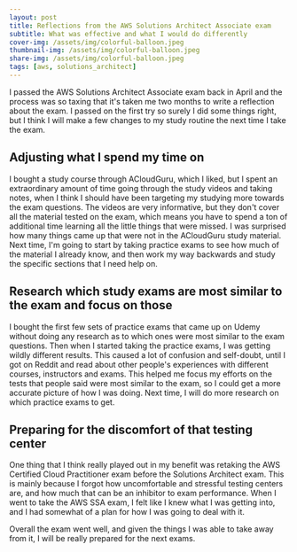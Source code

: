 ```yaml
---
layout: post
title: Reflections from the AWS Solutions Architect Associate exam 
subtitle: What was effective and what I would do differently 
cover-img: /assets/img/colorful-balloon.jpeg
thumbnail-img: /assets/img/colorful-balloon.jpeg
share-img: /assets/img/colorful-balloon.jpeg
tags: [aws, solutions_architect]
---
```


I passed the AWS Solutions Architect Associate exam back in April and the process was so taxing that it's taken me two months to write a reflection about the exam. I passed on the first try so surely I did some things right, but I think I will make a few changes to my study routine the next time I take the exam.

## Adjusting what I spend my time on
I bought a study course through ACloudGuru, which I liked, but I spent an extraordinary amount of time going through the study videos and taking notes, when I think I should have been targeting my studying more towards the exam questions. The videos are very informative, but they don't cover all the material tested on the exam, which means you have to spend a ton of additional time learning all the little things that were missed. I was surprised how many things came up that were not in the ACloudGuru study material. Next time, I'm going to start by taking practice exams to see how much of the material I already know, and then work my way backwards and study the specific sections that I need help on.

## Research which study exams are most similar to the exam and focus on those
I bought the first few sets of practice exams that came up on Udemy without doing any research as to which ones were most similar to the exam questions. Then when I started taking the practice exams, I was getting wildly different results. This caused a lot of confusion and self-doubt, until I got on Reddit and read about other people's experiences with different courses, instructors and exams. This helped me focus my efforts on the tests that people said were most similar to the exam, so I could get a more accurate picture of how I was doing. Next time, I will do more research on which practice exams to get.

## Preparing for the discomfort of that testing center
One thing that I think really played out in my benefit was retaking the AWS Certified Cloud Practitioner exam before the Solutions Architect exam. This is mainly because I forgot how uncomfortable and stressful testing centers are, and how much that can be an inhibitor to exam performance. When I went to take the AWS SSA exam, I felt like I knew what I was getting into, and I had somewhat of a plan for how I was going to deal with it.

Overall the exam went well, and given the things I was able to take away from it, I will be really prepared for the next exams.